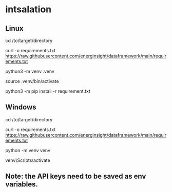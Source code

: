 # intsalation


## Linux
cd /to/target/directory

curl -o requirements.txt https://raw.githubusercontent.com/energinsight/dataframework/main/requirements.txt

<!-- git clone https://github.com/energinsight/dataframework.git -->

python3 -m venv .venv

source .venv/bin/activate

python3 -m pip install -r requirement.txt



## Windows
cd /to/target/directory

curl -o requirements.txt https://raw.githubusercontent.com/energinsight/dataframework/main/requirements.txt

python -m venv venv

venv\Scripts\activate


## Note: the API keys need to be saved as env variables.

